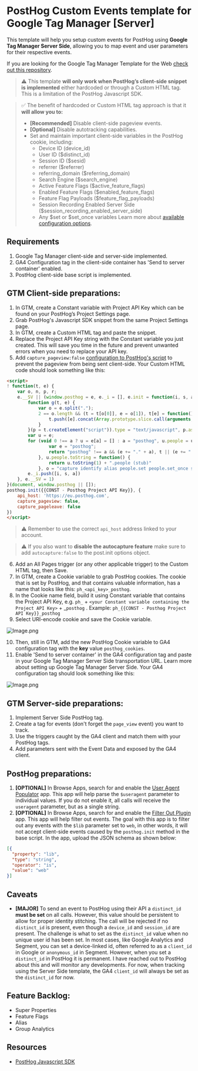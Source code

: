 # PostHog Custom Events template for Google Tag Manager [Server]

This template will help you setup custom events for PostHog using **Google Tag Manager Server Side**, allowing you to map event and user parameters for their respective events.

If you are looking for the Google Tag Manager Template for the Web [check out this repository](https://github.com/tagticians/posthog-gtm-template).

> **⚠️** This template **will only work when PostHog’s client-side snippet is implemented** either hardcoded or through a Custom HTML tag. This is a limitation of the PostHog Javascript SDK.

> ✅ The benefit of hardcoded or Custom HTML tag approach is that it **will allow you to:**
> - **[Recommended]** Disable client-side pageview events.
> - **[Optional]** Disable autotracking capabilities.
>  - Set and maintain important client-side variables in the PostHog cookie, including:
>     - Device ID (device_id)
>     - User ID ($distinct_id)
>     - Session ID ($sesid)
>     - referrer ($referrer)
>     - referring_domain ($referring_domain)
>     - Search Engine ($search_engine)
>     - Active Feature Flags ($active_feature_flags)
>     - Enabled Feature Flags ($enabled_feature_flags)
>     - Feature Flag Payloads ($feature_flag_payloads)
>     - Session Recording Enabled Server Side ($session_recording_enabled_server_side)
>     - Any $set or $set_once variables
Learn more about [available configuration options](https://posthog.com/docs/integrate/client/js#config).

## Requirements

1. Google Tag Manager client-side and server-side implemented.
2. GA4 Configuration tag in the client-side container has 'Send to server container' enabled.
3. PostHog client-side base script is implemented.

## GTM Client-side preparations:

1. In GTM, create a Constant variable with Project API Key which can be found on your PostHog’s Project Settings page.
2. Grab PostHog's Javascript SDK snippet from the same Project Settings page.
3. In GTM, create a Custom HTML tag and paste the snippet.
4. Replace the Project API Key string with the Constant variable you just created. This will save you time in the future and prevent unwanted errors when you need to replace your API key.
5. Add `capture_pageview:false` [configuration to PostHog's script](https://posthog.com/docs/integrate/client/js#config) to prevent the pageview from being sent client-side. Your Custom HTML code should look something like this:

```html
<script>
! function(t, e) {
    var o, n, p, r;
    e.__SV || (window.posthog = e, e._i = [], e.init = function(i, s, a) {
        function g(t, e) {
            var o = e.split(".");
            2 == o.length && (t = t[o[0]], e = o[1]), t[e] = function() {
                t.push([e].concat(Array.prototype.slice.call(arguments, 0)))
            }
        }(p = t.createElement("script")).type = "text/javascript", p.async = !0, p.src = s.api_host + "/static/array.js", (r = t.getElementsByTagName("script")[0]).parentNode.insertBefore(p, r);
        var u = e;
        for (void 0 !== a ? u = e[a] = [] : a = "posthog", u.people = u.people || [], u.toString = function(t) {
                var e = "posthog";
                return "posthog" !== a && (e += "." + a), t || (e += " (stub)"), e
            }, u.people.toString = function() {
                return u.toString(1) + ".people (stub)"
            }, o = "capture identify alias people.set people.set_once set_config register register_once unregister opt_out_capturing has_opted_out_capturing opt_in_capturing reset isFeatureEnabled onFeatureFlags".split(" "), n = 0; n < o.length; n++) g(u, o[n]);
        e._i.push([i, s, a])
    }, e.__SV = 1)
}(document, window.posthog || []);
posthog.init({{CONST - Posthog Project API Key}}, {
    api_host: 'https://eu.posthog.com',
    capture_pageview: false,
    capture_pageleave: false
})
</script>
```

   > ⚠️ Remember to use the correct `api_host` address linked to your account.

   > ⚠️ If you also want to **disable the autocapture feature** make sure to add `autocapture:false` to the post.init options object.

6. Add an All Pages trigger (or any other applicable trigger) to the Custom HTML tag, then Save.
7. In GTM, create a Cookie variable to grab PostHog cookies. The cookie that is set by PostHog, and that contains valuable information, has a name that looks like this: `ph_<api_key>_posthog`.
8. In the Cookie name field, build it using Constant variable that contains the Project API Key, e.g. `ph_` + `<your Constant variable containing the Project API Key>` + _`posthog` .
Example: `ph_{{CONST - Posthog Project API Key}}_posthog`
9. Select URI-encode cookie and save the Cookie variable.

![Image.png](https://res.craft.do/user/full/943950fe-7c34-f4b6-4c10-6b6a92590926/doc/3339FFD8-0290-4458-8227-BA4C0F2CCB7B/10CB5655-5FBA-4EEF-8BCC-3DB05579E790_2/RtK39cPuxyjdKrie3jra30DFmE3T15xG5eOFDCZy73Uz/Image.png)

10. Then, still in GTM, add the new PostHog Cookie variable to GA4 configuration tag with the **key** value `posthog_cookies`.
11. Enable 'Send to server container' in the GA4 configuration tag and paste in your Google Tag Manager Server Side transportation URL. Learn more about setting up Google Tag Manager Server Side. Your GA4 configuration tag should look something like this:

![Image.png](https://res.craft.do/user/full/943950fe-7c34-f4b6-4c10-6b6a92590926/doc/3339FFD8-0290-4458-8227-BA4C0F2CCB7B/9469DEDA-93E4-4261-9C46-5EF4ED3B9521_2/lPYEiW63tQIsT30VYHRfNlmmmP46EE2MgfpJOpXXc4kz/Image.png)

## GTM Server-side preparations:

1. Implement Server Side PostHog tag.
2. Create a tag for events (don't forget the `page_view` event) you want to track.
3. Use the triggers caught by the GA4 client and match them with your PostHog tags.
4. Add parameters sent with the Event Data and exposed by the GA4 client.

## PostHog preparations:

1. **[OPTIONAL]** In Browse Apps, search for and enable the [User Agent Populator](https://posthog.com/docs/apps/user-agent-populator) app. This app will help parse the `$useragent` parameter to individual values. If you do not enable it, all calls will receive the `useragent` parameter, but as a single string.
2. **[OPTIONAL]** In Browse Apps, search for and enable the [Filter Out Plugin](https://posthog.com/docs/apps/filter-out) app. This app will help filter out events. The goal with this app is to filter out any events with the `$lib` parameter set to `web`, in other words, it will not accept client-side events caused by the `posthog.init` method in the base script. In the app, upload the JSON schema as shown below:

```json
[{  
  "property": "lib",  
  "type": "string",  
  "operator": "is",  
  "value": "web"
}]
```

## Caveats

- **[MAJOR]** To send an event to PostHog using their API a `distinct_id` **must be set** on all calls. However, this value should be persistent to allow for proper identity stitching. The call will be rejected if no `distinct_id` is present, even though a `device_id` and `session_id` are present. The challenge is what to set as the `distinct_id` value when no unique user id has been set. In most cases, like Google Analytics and Segment, you can set a device-linked id, often referred to as a `client_id` in Google or `anonymous_id` in Segment. However, when you set a `distinct_id` in PostHog it is permanent. I have reached out to PostHog about this and will monitor any developments. For now, when tracking using the Server Side template, the GA4 `client_id` will always be set as the `distinct_id` for now.

## Feature Backlog:

- Super Properties
- Feature Flags
- Alias
- Group Analytics

## Resources

- [PostHog Javascript SDK](https://posthog.com/docs/integrate/client/js)

